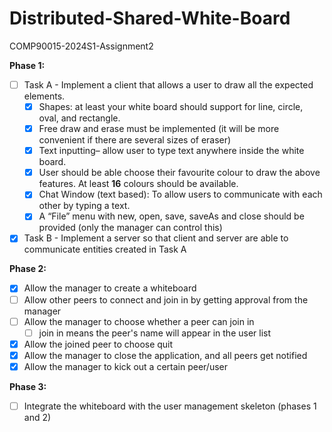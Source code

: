 # Distributed-Shared-White-Board
COMP90015-2024S1-Assignment2

**Phase 1:**
 - [ ] Task A - Implement a client that allows a user to draw all the expected elements.
	 - [x] Shapes: at least your white board should support for line, circle, oval, and rectangle.
	 - [x] Free draw and erase must be implemented (it will be more convenient if there are several sizes of eraser)
	 - [x] Text inputting– allow user to type text anywhere inside the white board.
	 - [x] User should be able choose their favourite colour to draw the above features. At least **16** colours should be available.
	 - [x] Chat Window (text based): To allow users to communicate with each other by typing a text.
	 - [x] A “File” menu with new, open, save, saveAs and close should be provided (only the manager can control this)
 - [x] Task B - Implement a server so that client and server are able to communicate entities created in Task A

**Phase 2:**
 - [x] Allow the manager to create a whiteboard
 - [ ] Allow other peers to connect and join in by getting approval from the manager
 - [ ] Allow the manager to choose whether a peer can join in
	 - [ ] join in means the peer's name will appear in the user list
 - [x] Allow the joined peer to choose quit
 - [x] Allow the manager to close the application, and all peers get notified
 - [x] Allow the manager to kick out a certain peer/user

**Phase 3:**
 - [ ] Integrate the whiteboard with the user management skeleton (phases 1 and 2)
